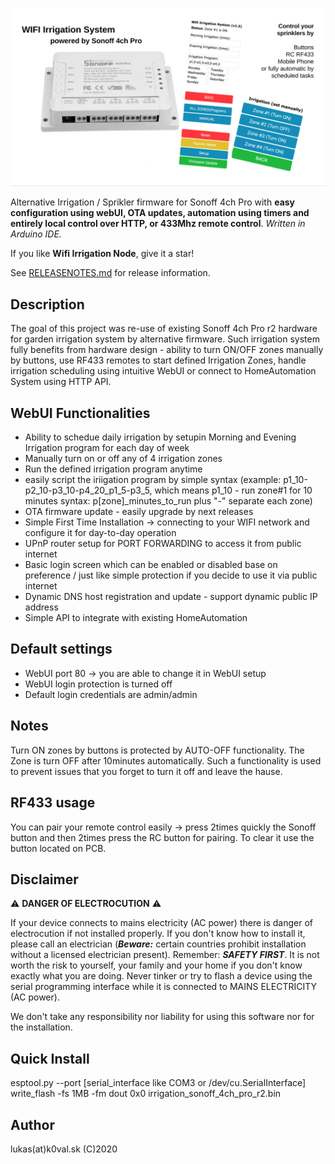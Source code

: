 ![Sonoff 4ch Pro r2 Irrigation / Sprinkler node](/images/poster_irrigation_node.png)

Alternative Irrigation / Sprikler firmware for Sonoff 4ch Pro with **easy configuration using webUI, OTA updates, automation using timers and entirely local control over HTTP, or 433Mhz remote control**.
_Written in Arduino IDE._

If you like **Wifi Irrigation Node**, give it a star!

See [RELEASENOTES.md](RELEASENOTES.md) for release information.

## Description
The goal of this project was re-use of existing Sonoff 4ch Pro r2 hardware for garden irrigation system by alternative firmware. Such irrigation system fully benefits from hardware design - ability to turn ON/OFF zones manually by buttons, use RF433 remotes to start defined Irrigation Zones, handle irrigation scheduling using intuitive WebUI or connect to HomeAutomation System using HTTP API.

## WebUI Functionalities
* Ability to schedue daily irrigation by setupin Morning and Evening Irrigation program for each day of week 
* Manually turn on or off any of 4 irrigation zones
* Run the defined irrigation program anytime
* easily script the iriigation program by simple syntax (example: p1_10-p2_10-p3_10-p4_20_p1_5-p3_5, which means p1_10 - run zone#1 for 10 minutes syntax: p[zone]_minutes_to_run plus "-" separate each zone) 
* OTA firmware update - easily upgrade by next releases
* Simple First Time Installation -> connecting to your WIFI network and configure it for day-to-day operation
* UPnP router setup for PORT FORWARDING to access it from public internet
* Basic login screen which can be enabled or disabled base on preference / just like simple protection if you decide to use it via public internet
* Dynamic DNS host registration and update - support dynamic public IP address
* Simple API to integrate with existing HomeAutomation

## Default settings
* WebUI port 80 -> you are able to change it in WebUI setup
* WebUI login protection is turned off
* Default login credentials are admin/admin


## Notes
Turn ON zones by buttons is protected by AUTO-OFF functionality. The Zone is turn OFF after 10minutes automatically. Such a functionality is used to prevent issues that you forget to turn it off and leave the hause. 

## RF433 usage
You can pair your remote control easily -> press 2times quickly the Sonoff button and then 2times press the RC button for pairing. To clear it use the button located on PCB.


## Disclaimer

:warning: **DANGER OF ELECTROCUTION** :warning:

If your device connects to mains electricity (AC power) there is danger of electrocution if not installed properly. If you don't know how to install it, please call an electrician (***Beware:*** certain countries prohibit installation without a licensed electrician present). Remember: _**SAFETY FIRST**_. It is not worth the risk to yourself, your family and your home if you don't know exactly what you are doing. Never tinker or try to flash a device using the serial programming interface while it is connected to MAINS ELECTRICITY (AC power).

We don't take any responsibility nor liability for using this software nor for the installation.

## Quick Install
esptool.py --port [serial_interface like COM3 or /dev/cu.SerialInterface] write_flash -fs 1MB -fm dout 0x0 irrigation_sonoff_4ch_pro_r2.bin

## Author
lukas(at)k0val.sk (C)2020






